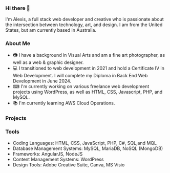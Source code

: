 ### Hi there 👋
I'm Alexis, a full stack web developer and creative who is passionate about the intersection between technology, art, and design. I am from the United States, but am currently based in Australia.
### About Me
+ 📷 I have a background in Visual Arts and am a fine art photographer, as well as a web & graphic designer.
+ 💻 I transitioned to web development in 2021 and hold a Certificate IV in Web Development. I will complete my Diploma in Back End Web Development in June 2024.
+ ⌨ I'm currently working on various freelance web development projects using WordPress, as well as HTML, CSS, Javascript, PHP, and MySQL.
+ 📚 I'm currently learning AWS Cloud Operations.
### Projects
### Tools
+ Coding Languages: HTML, CSS, JavaScript, PHP, C#, SQL,and MQL
+ Database Management Systems: MySQL, MariaDB,  NoSQL (MongoDB)
+ Frameworks: AngularJS, NodeJS
+ Content Management Systems: WordPress
+ Design Tools: Adobe Creative Suite, Canva, MS Visio
<!--
**AlexisTBerk/AlexisTBerk** is a ✨ _special_ ✨ repository because its `README.md` (this file) appears on your GitHub profile.

Here are some ideas to get you started:

- 🔭 I’m currently working on ...
- 🌱 I’m currently learning ...
- 👯 I’m looking to collaborate on ...
- 🤔 I’m looking for help with ...
- 💬 Ask me about ...
- 📫 How to reach me: ...
- 😄 Pronouns: ...
- ⚡ Fun fact: ...
-->
